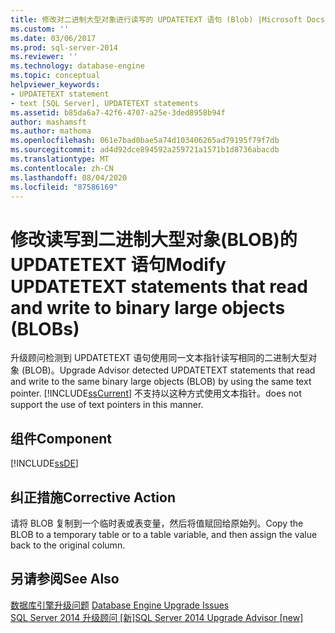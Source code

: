 ```yaml
---
title: 修改对二进制大型对象进行读写的 UPDATETEXT 语句 (Blob) |Microsoft Docs
ms.custom: ''
ms.date: 03/06/2017
ms.prod: sql-server-2014
ms.reviewer: ''
ms.technology: database-engine
ms.topic: conceptual
helpviewer_keywords:
- UPDATETEXT statement
- text [SQL Server], UPDATETEXT statements
ms.assetid: b85da6a7-42f6-4707-a25e-3ded8958b94f
author: mashamsft
ms.author: mathoma
ms.openlocfilehash: 061e7bad0bae5a74d103406265ad79195f79f7db
ms.sourcegitcommit: ad4d92dce894592a259721a1571b1d8736abacdb
ms.translationtype: MT
ms.contentlocale: zh-CN
ms.lasthandoff: 08/04/2020
ms.locfileid: "87586169"
---
```

# <a name="modify-updatetext-statements-that-read-and-write-to-binary-large-objects-blobs"></a><span data-ttu-id="4ac75-102">修改读写到二进制大型对象(BLOB)的 UPDATETEXT 语句</span><span class="sxs-lookup"><span data-stu-id="4ac75-102">Modify UPDATETEXT statements that read and write to binary large objects (BLOBs)</span></span>
  <span data-ttu-id="4ac75-103">升级顾问检测到 UPDATETEXT 语句使用同一文本指针读写相同的二进制大型对象 (BLOB)。</span><span class="sxs-lookup"><span data-stu-id="4ac75-103">Upgrade Advisor detected UPDATETEXT statements that read and write to the same binary large objects (BLOB) by using the same text pointer.</span></span> [!INCLUDE[ssCurrent](../../includes/sscurrent-md.md)] <span data-ttu-id="4ac75-104">不支持以这种方式使用文本指针。</span><span class="sxs-lookup"><span data-stu-id="4ac75-104">does not support the use of text pointers in this manner.</span></span>  
  
## <a name="component"></a><span data-ttu-id="4ac75-105">组件</span><span class="sxs-lookup"><span data-stu-id="4ac75-105">Component</span></span>  
 [!INCLUDE[ssDE](../../includes/ssde-md.md)]  
  
## <a name="corrective-action"></a><span data-ttu-id="4ac75-106">纠正措施</span><span class="sxs-lookup"><span data-stu-id="4ac75-106">Corrective Action</span></span>  
 <span data-ttu-id="4ac75-107">请将 BLOB 复制到一个临时表或表变量，然后将值赋回给原始列。</span><span class="sxs-lookup"><span data-stu-id="4ac75-107">Copy the BLOB to a temporary table or to a table variable, and then assign the value back to the original column.</span></span>  
  
## <a name="see-also"></a><span data-ttu-id="4ac75-108">另请参阅</span><span class="sxs-lookup"><span data-stu-id="4ac75-108">See Also</span></span>  
 <span data-ttu-id="4ac75-109">[数据库引擎升级问题](../../../2014/sql-server/install/database-engine-upgrade-issues.md) </span><span class="sxs-lookup"><span data-stu-id="4ac75-109">[Database Engine Upgrade Issues](../../../2014/sql-server/install/database-engine-upgrade-issues.md) </span></span>  
 [<span data-ttu-id="4ac75-110">SQL Server 2014 升级顾问 &#91;新&#93;</span><span class="sxs-lookup"><span data-stu-id="4ac75-110">SQL Server 2014 Upgrade Advisor &#91;new&#93;</span></span>](sql-server-2014-upgrade-advisor.md)  
  
  
